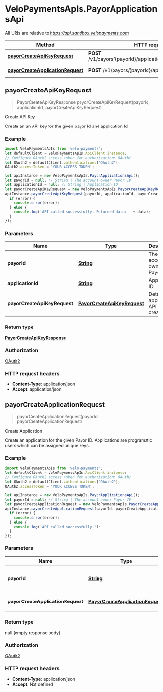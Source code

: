 # VeloPaymentsApIs.PayorApplicationsApi

All URIs are relative to *https://api.sandbox.velopayments.com*

Method | HTTP request | Description
------------- | ------------- | -------------
[**payorCreateApiKeyRequest**](PayorApplicationsApi.md#payorCreateApiKeyRequest) | **POST** /v1/payors/{payorId}/applications/{applicationId}/keys | Create API Key
[**payorCreateApplicationRequest**](PayorApplicationsApi.md#payorCreateApplicationRequest) | **POST** /v1/payors/{payorId}/applications | Create Application



## payorCreateApiKeyRequest

> PayorCreateApiKeyResponse payorCreateApiKeyRequest(payorId, applicationId, payorCreateApiKeyRequest)

Create API Key

Create an an API key for the given payor Id and application Id

### Example

```javascript
import VeloPaymentsApIs from 'velo-payments';
let defaultClient = VeloPaymentsApIs.ApiClient.instance;
// Configure OAuth2 access token for authorization: OAuth2
let OAuth2 = defaultClient.authentications['OAuth2'];
OAuth2.accessToken = 'YOUR ACCESS TOKEN';

let apiInstance = new VeloPaymentsApIs.PayorApplicationsApi();
let payorId = null; // String | The account owner Payor ID
let applicationId = null; // String | Application ID
let payorCreateApiKeyRequest = new VeloPaymentsApIs.PayorCreateApiKeyRequest(); // PayorCreateApiKeyRequest | Details of application API key to create
apiInstance.payorCreateApiKeyRequest(payorId, applicationId, payorCreateApiKeyRequest, (error, data, response) => {
  if (error) {
    console.error(error);
  } else {
    console.log('API called successfully. Returned data: ' + data);
  }
});
```

### Parameters


Name | Type | Description  | Notes
------------- | ------------- | ------------- | -------------
 **payorId** | [**String**](.md)| The account owner Payor ID | 
 **applicationId** | [**String**](.md)| Application ID | 
 **payorCreateApiKeyRequest** | [**PayorCreateApiKeyRequest**](PayorCreateApiKeyRequest.md)| Details of application API key to create | 

### Return type

[**PayorCreateApiKeyResponse**](PayorCreateApiKeyResponse.md)

### Authorization

[OAuth2](../README.md#OAuth2)

### HTTP request headers

- **Content-Type**: application/json
- **Accept**: application/json


## payorCreateApplicationRequest

> payorCreateApplicationRequest(payorId, payorCreateApplicationRequest)

Create Application

Create an application for the given Payor ID. Applications are programatic users which can be assigned unique keys.

### Example

```javascript
import VeloPaymentsApIs from 'velo-payments';
let defaultClient = VeloPaymentsApIs.ApiClient.instance;
// Configure OAuth2 access token for authorization: OAuth2
let OAuth2 = defaultClient.authentications['OAuth2'];
OAuth2.accessToken = 'YOUR ACCESS TOKEN';

let apiInstance = new VeloPaymentsApIs.PayorApplicationsApi();
let payorId = null; // String | The account owner Payor ID
let payorCreateApplicationRequest = new VeloPaymentsApIs.PayorCreateApplicationRequest(); // PayorCreateApplicationRequest | Details of application to create
apiInstance.payorCreateApplicationRequest(payorId, payorCreateApplicationRequest, (error, data, response) => {
  if (error) {
    console.error(error);
  } else {
    console.log('API called successfully.');
  }
});
```

### Parameters


Name | Type | Description  | Notes
------------- | ------------- | ------------- | -------------
 **payorId** | [**String**](.md)| The account owner Payor ID | 
 **payorCreateApplicationRequest** | [**PayorCreateApplicationRequest**](PayorCreateApplicationRequest.md)| Details of application to create | 

### Return type

null (empty response body)

### Authorization

[OAuth2](../README.md#OAuth2)

### HTTP request headers

- **Content-Type**: application/json
- **Accept**: Not defined

